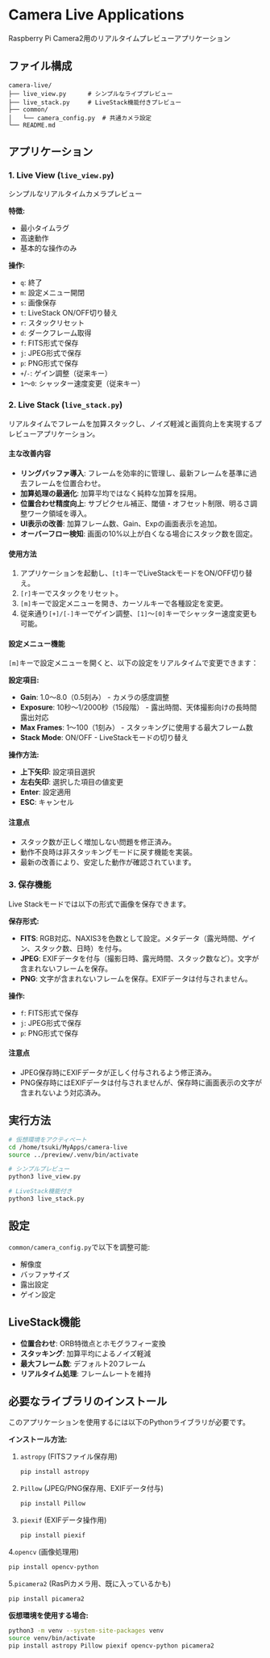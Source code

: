 # Camera Live Applications

Raspberry Pi Camera2用のリアルタイムプレビューアプリケーション

## ファイル構成

```
camera-live/
├── live_view.py      # シンプルなライブプレビュー
├── live_stack.py     # LiveStack機能付きプレビュー
├── common/
│   └── camera_config.py  # 共通カメラ設定
└── README.md
```

## アプリケーション

### 1. Live View (`live_view.py`)
シンプルなリアルタイムカメラプレビュー

**特徴:**
- 最小タイムラグ
- 高速動作
- 基本的な操作のみ

**操作:**
- `q`: 終了
- `m`: 設定メニュー開閉
- `s`: 画像保存  
- `t`: LiveStack ON/OFF切り替え
- `r`: スタックリセット
- `d`: ダークフレーム取得
- `f`: FITS形式で保存
- `j`: JPEG形式で保存
- `p`: PNG形式で保存
- `+`/`-`: ゲイン調整（従来キー）
- `1`〜`0`: シャッター速度変更（従来キー）

### 2. Live Stack (`live_stack.py`)
リアルタイムでフレームを加算スタックし、ノイズ軽減と画質向上を実現するプレビューアプリケーション。

#### 主な改善内容
- **リングバッファ導入**: フレームを効率的に管理し、最新フレームを基準に過去フレームを位置合わせ。
- **加算処理の最適化**: 加算平均ではなく純粋な加算を採用。
- **位置合わせ精度向上**: サブピクセル補正、閾値・オフセット制限、明るさ調整ワーク領域を導入。
- **UI表示の改善**: 加算フレーム数、Gain、Expの画面表示を追加。
- **オーバーフロー検知**: 画面の10%以上が白くなる場合にスタック数を固定。

#### 使用方法
1. アプリケーションを起動し、`[t]`キーでLiveStackモードをON/OFF切り替え。
2. `[r]`キーでスタックをリセット。
3. `[m]`キーで設定メニューを開き、カーソルキーで各種設定を変更。
4. 従来通り`[+]/[-]`キーでゲイン調整、`[1]`〜`[0]`キーでシャッター速度変更も可能。

#### 設定メニュー機能
`[m]`キーで設定メニューを開くと、以下の設定をリアルタイムで変更できます：

**設定項目:**
- **Gain**: 1.0～8.0（0.5刻み） - カメラの感度調整
- **Exposure**: 10秒～1/2000秒（15段階） - 露出時間、天体撮影向けの長時間露出対応
- **Max Frames**: 1～100（1刻み） - スタッキングに使用する最大フレーム数
- **Stack Mode**: ON/OFF - LiveStackモードの切り替え

**操作方法:**
- **上下矢印**: 設定項目選択
- **左右矢印**: 選択した項目の値変更
- **Enter**: 設定適用
- **ESC**: キャンセル

#### 注意点
- スタック数が正しく増加しない問題を修正済み。
- 動作不良時は非スタッキングモードに戻す機能を実装。
- 最新の改善により、安定した動作が確認されています。

### 3. 保存機能
Live Stackモードでは以下の形式で画像を保存できます。

**保存形式:**
- **FITS**: RGB対応、NAXIS3を色数として設定。メタデータ（露光時間、ゲイン、スタック数、日時）を付与。
- **JPEG**: EXIFデータを付与（撮影日時、露光時間、スタック数など）。文字が含まれないフレームを保存。
- **PNG**: 文字が含まれないフレームを保存。EXIFデータは付与されません。

**操作:**
- `f`: FITS形式で保存
- `j`: JPEG形式で保存
- `p`: PNG形式で保存

#### 注意点
- JPEG保存時にEXIFデータが正しく付与されるよう修正済み。
- PNG保存時にはEXIFデータは付与されませんが、保存時に画面表示の文字が含まれないよう対応済み。

## 実行方法

```bash
# 仮想環境をアクティベート
cd /home/tsuki/MyApps/camera-live
source ../preview/.venv/bin/activate

# シンプルプレビュー
python3 live_view.py

# LiveStack機能付き
python3 live_stack.py
```

## 設定

`common/camera_config.py`で以下を調整可能:
- 解像度
- バッファサイズ
- 露出設定
- ゲイン設定

## LiveStack機能

- **位置合わせ**: ORB特徴点とホモグラフィー変換
- **スタッキング**: 加算平均によるノイズ軽減
- **最大フレーム数**: デフォルト20フレーム
- **リアルタイム処理**: フレームレートを維持

## 必要なライブラリのインストール

このアプリケーションを使用するには以下のPythonライブラリが必要です。

**インストール方法:**

1. `astropy` (FITSファイル保存用)
   ```bash
   pip install astropy
   ```

2. `Pillow` (JPEG/PNG保存用、EXIFデータ付与)
   ```bash
   pip install Pillow
   ```

3. `piexif` (EXIFデータ操作用)
   ```bash
   pip install piexif
   ```

4.`opencv`  (画像処理用)
   ```bash
   pip install opencv-python
   ```

5.`picamera2`  (RasPiカメラ用、既に入っているかも)
   ```bash
   pip install picamera2
   ```

**仮想環境を使用する場合:**
```bash
python3 -m venv --system-site-packages venv
source venv/bin/activate
pip install astropy Pillow piexif opencv-python picamera2
```
